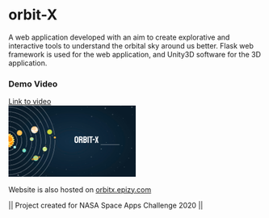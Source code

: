 # orbit-X
A web application developed with an aim to create explorative and interactive tools to understand the orbital sky around us better. 
Flask web framework is used for the web application, and Unity3D software for the 3D application.


### Demo Video
[Link to video](https://youtu.be/akm2n-Pajfo)
<br>
[<img src="static/images/cover.PNG" width="50%">](https://youtu.be/akm2n-Pajfo)

Website is also hosted on [orbitx.epizy.com](http://orbitx.epizy.com/)


|| Project created for NASA Space Apps Challenge 2020 ||
